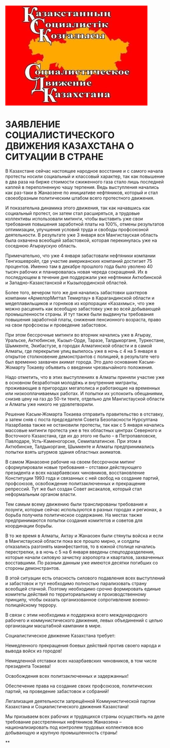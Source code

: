 
![](./img/old/socialismKZ.jpg)


# ЗАЯВЛЕНИЕ СОЦИАЛИСТИЧЕСКОГО ДВИЖЕНИЯ КАЗАХСТАНА О СИТУАЦИИ В СТРАНЕ


В Казахстане сейчас настоящее народное
восстание и с самого начала протесты носили социальный и классовый
характер, так как повышение в два раза на бирже стоимости сжиженного
газа стало лишь последней каплей в переполненную чашу терпения. Ведь
выступления начались как раз-таки в Жанаозене по инициативе нефтяников,
который и стал своеобразным политическим штабом всего протестного
движения.



И показательна динамика этого движения, так как
начавшись как социальный протест, он затем стал расширяться, а трудовые
коллективы использовали митинги, чтобы выставить уже свои требования
повышения заработной платы на 100\%, отмены результатов оптимизации,
улучшения условий труда и свободы профсоюзной деятельности. В результате
уже 3 января вся Мангистауская область была охвачена всеобщей
забастовкой, которая перекинулась уже на соседнюю Атыраускую область.



Примечательно,
что уже 4 января забастовали нефтяники компании Тенгизшевройл, где
участие американских компаний достигает 75 процентов. Именно там в
декабре прошлого года было уволено 40 тысяч рабочих и планировалась
новая череда сокращений. Их в последующем в течение дня поддержали уже
нефтяники Актюбинской и Западно-Казахстанской и Кызылординской областей.



Более
того, вечером того же дня начались забастовки шахтеров компании
«АрмелорМиттал Темиртау» в Карагандинской области и медеплавильщиков и
горняков из корпорации «Казахмыс», что уже можно расценить как всеобщую
забастовку уже во всей добывающей промышленности страны. И тут также
были выдвинуты требования повышения заработной платы, снижения
пенсионного возраста, право на свои профсоюзы и проведение забастовок.



При
этом бессрочные митинги во вторник начались уже в Атырау, Уральске,
Актюбинске, Кызыл-Орде, Таразе, Талдыкоргане, Туркестане, Шымкенте,
Экибастузе, в городах Алматинской области и в самой Алматы, где
перекрытие улиц вылилось уже в ночь с 4 на 5 января в открытое
столкновение демонстрантов с полицией, в результате чего был временно
захвачен акимат города. Это дало основание Касым-Жомарту Токаеву
объявить о введении чрезвычайного положения.



Надо отметить, что в
этих выступлениях в Алматы приняли участие уже в основном безработная
молодёжь и внутренние мигранты, проживающие в пригородах мегаполиса и
работающие на временных или низкооплачиваемых работах. И попытки их
успокоить обещаниями, снизив цену на газ до 50-ти тенге, отдельно для
Мангистауской области и Алматы уже никого не удовлетворили.



Решение
Касым-Жомарта Токаева отправить правительство в отставку, а затем сняв с
поста председателя Совета Безопасности Нурсултана Назарбаева также не
остановили протесты, так как с 5 января начались массовые митинги
протеста уже в тех областных центрах Северного и Восточного Казахстана,
где их до этого не было – в Петропавловске, Павлодаре,
Усть-Каменогорске, Семипалатинске. При этом в Актюбинске, Талдыкоргане,
Шымкенте и Алматы предпринимались попытки взять штурмов здания областных
акиматов.



В самом Жанаозене рабочие на своем бессрочном митинг
сформулировали новые требования – отставки действующего президента и
всех назарбаевских чиновников, восстановление Конституции 1993 года и
связанных с ней свобод на создание партий, профсоюзов, освобождение
политзаключенных и прекращение репрессий. Тут же был создан Совет
аксакалов, который стал неформальным органом власти.



Тем самым
всему движению были транслированы требования и лозунги, которые сейчас
используются в разных городах и регионах, а борьба получила политическое
содержание. На местах также предпринимаются попытки создания комитетов и
советов для координации борьбы.



В то же время в Алматы, Актау и
Жанаозен были стянуты войска и если в Мангистауской области пока все
прошло мирно, и солдаты отказались разгонять манифестантов, то в южной
столице начались перестрелки, а в ночь с 5 на 6 января введены
спецподразделения, которые начали силовую зачистку аэропорта и
кварталов, захваченных восставшими. По разным данным уже имеются десятки
погибших со стороны демонстрантов.



В этой ситуации есть
опасность силового подавления всех выступлений и забастовок и тут
необходимо полностью парализовать страну всеобщей стачкой. Поэтому
необходимо срочно формировать единые комитеты действий по
территориальному и производственному принципу, чтобы оказать
организованное сопротивление военно-полицейскому террору.



В связи
с этим необходима и поддержка всего международного рабочего и
коммунистического движения, левых объединений с целью организации
масштабной кампании в мире.



Социалистическое движение Казахстана требует:



Немедленного прекращения боевых действий против своего народа и вывода войск из городов!



Немедленной отставки всех назарбаевских чиновников, в том числе президента Токаева!



Освобождения всех политзаключенных и задержанных!



Обеспечение права на создание своих профсоюзов, политических партий, на проведение забастовок и собраний!



Легализация деятельности запрещённой Коммунистической партии Казахстана и Социалистического движения Казахстана!



Мы
призываем всех рабочих и трудящихся страны осуществить на деле
требование расстрелянных нефтяников Жанаозена – национализировать под
контролем трудовых коллективов всю добывающую и крупную промышленность
страны!





**
